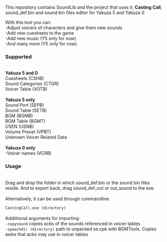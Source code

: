 This repository contains SoundLib and the project that uses it, **Casting Call**, sound_def.bin and sound bin files editor for Yakuza 5 and Yakuza 0

With this tool you can:
<br>-Adjust voicers of characters and give them new sounds
<br>-Add new cuesheets to the game
<br>-Add new music (Y5 only for now)
<br>-And many more (Y5 only for now)
<br>
### Supported
<br>**Yakuza 5 and 0**
<br>Cuesheets (CSHB)
<br>Sound Categories (CTGR)
<br>Voicer Table (VOTB)
<br><br>**Yakuza 5 only**
<br>Sound Port (SEPB)
<br>Sound Table (SETB)
<br>BGM (BGMB)
<br>BGM Table (BGMT)
<br>USEN (USNB)
<br>Volume Preset (VPBT)
<br>Unknown Voicer Related Data
<br>
<br>**Yakuza 0 only**
<br>-Voicer names (VCRB)
<br>
### Usage
<br>Drag and drop the folder in which sound_def.bin or the sound bin files reside. And to export back, drag sound_def_out or out_sound to the exe.
<br><br>
Alternatively, it can be used through commandline

`CastingCall.exe (directory)`
<br><br>Addittional arguments for importing:
<br>`-copysound` copies acbs of the sounds referenced in voicer tables
<br>`-speechdir (directory)` path to unpacked se.cpk with BGMTools. Copies awbs that acbs may use in voicer tables

